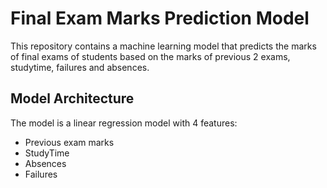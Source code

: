 # Final Exam Marks Prediction Model
This repository contains a machine learning model that predicts the marks of final exams of students based on the marks of previous 2 exams, studytime, failures and absences.

## Model Architecture
The model is a linear regression model with 4 features:
* Previous exam marks
* StudyTime
* Absences
* Failures
